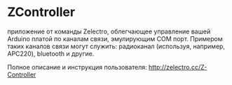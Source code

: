 # ZController
приложение от команды Zelectro, облегчающее управление вашей Arduino платой по каналам связи, эмулирующим COM порт. Примером таких каналов связи могут служить: радиоканал (используя, например, APC220), bluetooth и другие.

Полное описание и инструкция пользователя: http://zelectro.cc/Z-Controller
